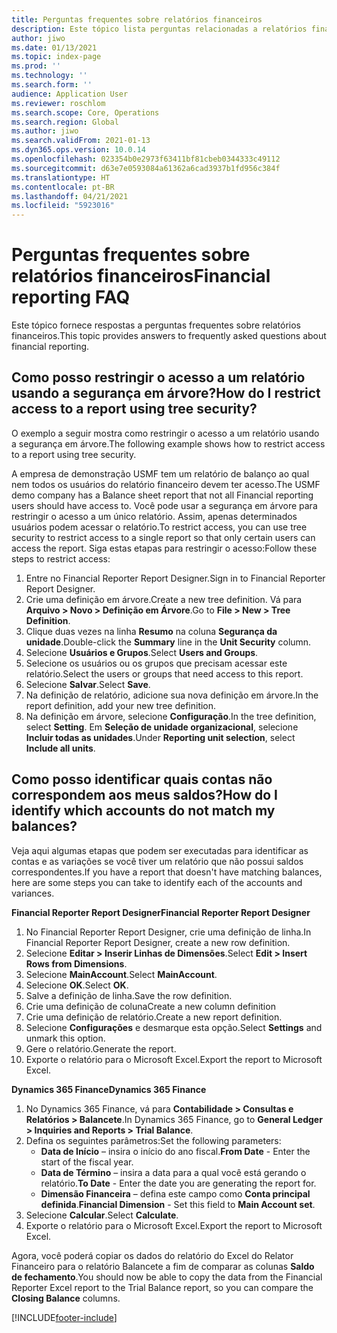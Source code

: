 ```yaml
---
title: Perguntas frequentes sobre relatórios financeiros
description: Este tópico lista perguntas relacionadas a relatórios financeiros de outros usuários.
author: jiwo
ms.date: 01/13/2021
ms.topic: index-page
ms.prod: ''
ms.technology: ''
ms.search.form: ''
audience: Application User
ms.reviewer: roschlom
ms.search.scope: Core, Operations
ms.search.region: Global
ms.author: jiwo
ms.search.validFrom: 2021-01-13
ms.dyn365.ops.version: 10.0.14
ms.openlocfilehash: 023354b0e2973f63411bf81cbeb0344333c49112
ms.sourcegitcommit: d63e7e0593084a61362a6cad3937b1fd956c384f
ms.translationtype: HT
ms.contentlocale: pt-BR
ms.lasthandoff: 04/21/2021
ms.locfileid: "5923016"
---
```

# <a name="financial-reporting-faq"></a><span data-ttu-id="3086a-103">Perguntas frequentes sobre relatórios financeiros</span><span class="sxs-lookup"><span data-stu-id="3086a-103">Financial reporting FAQ</span></span> 

<span data-ttu-id="3086a-104">Este tópico fornece respostas a perguntas frequentes sobre relatórios financeiros.</span><span class="sxs-lookup"><span data-stu-id="3086a-104">This topic provides answers to frequently asked questions about financial reporting.</span></span> 

## <a name="how-do-i-restrict-access-to-a-report-using-tree-security"></a><span data-ttu-id="3086a-105">Como posso restringir o acesso a um relatório usando a segurança em árvore?</span><span class="sxs-lookup"><span data-stu-id="3086a-105">How do I restrict access to a report using tree security?</span></span>

<span data-ttu-id="3086a-106">O exemplo a seguir mostra como restringir o acesso a um relatório usando a segurança em árvore.</span><span class="sxs-lookup"><span data-stu-id="3086a-106">The following example shows how to restrict access to a report using tree security.</span></span>

<span data-ttu-id="3086a-107">A empresa de demonstração USMF tem um relatório de balanço ao qual nem todos os usuários do relatório financeiro devem ter acesso.</span><span class="sxs-lookup"><span data-stu-id="3086a-107">The USMF demo company has a Balance sheet report that not all Financial reporting users should have access to.</span></span> <span data-ttu-id="3086a-108">Você pode usar a segurança em árvore para restringir o acesso a um único relatório. Assim, apenas determinados usuários podem acessar o relatório.</span><span class="sxs-lookup"><span data-stu-id="3086a-108">To restrict access, you can use tree security to restrict access to a single report so that only certain users can access the report.</span></span> <span data-ttu-id="3086a-109">Siga estas etapas para restringir o acesso:</span><span class="sxs-lookup"><span data-stu-id="3086a-109">Follow these steps to restrict access:</span></span> 

1. <span data-ttu-id="3086a-110">Entre no Financial Reporter Report Designer.</span><span class="sxs-lookup"><span data-stu-id="3086a-110">Sign in to Financial Reporter Report Designer.</span></span>
2. <span data-ttu-id="3086a-111">Crie uma definição em árvore.</span><span class="sxs-lookup"><span data-stu-id="3086a-111">Create a new tree definition.</span></span> <span data-ttu-id="3086a-112">Vá para **Arquivo > Novo > Definição em Árvore**.</span><span class="sxs-lookup"><span data-stu-id="3086a-112">Go to **File > New > Tree Definition**.</span></span>
3. <span data-ttu-id="3086a-113">Clique duas vezes na linha **Resumo** na coluna **Segurança da unidade**.</span><span class="sxs-lookup"><span data-stu-id="3086a-113">Double-click the **Summary** line in the **Unit Security** column.</span></span>
4. <span data-ttu-id="3086a-114">Selecione **Usuários e Grupos**.</span><span class="sxs-lookup"><span data-stu-id="3086a-114">Select **Users and Groups**.</span></span>  
5. <span data-ttu-id="3086a-115">Selecione os usuários ou os grupos que precisam acessar este relatório.</span><span class="sxs-lookup"><span data-stu-id="3086a-115">Select the users or groups that need access to this report.</span></span> 
6. <span data-ttu-id="3086a-116">Selecione **Salvar**.</span><span class="sxs-lookup"><span data-stu-id="3086a-116">Select **Save**.</span></span>
7. <span data-ttu-id="3086a-117">Na definição de relatório, adicione sua nova definição em árvore.</span><span class="sxs-lookup"><span data-stu-id="3086a-117">In the report definition, add your new tree definition.</span></span>
8. <span data-ttu-id="3086a-118">Na definição em árvore, selecione **Configuração**.</span><span class="sxs-lookup"><span data-stu-id="3086a-118">In the tree definition, select **Setting**.</span></span> <span data-ttu-id="3086a-119">Em **Seleção de unidade organizacional**, selecione **Incluir todas as unidades**.</span><span class="sxs-lookup"><span data-stu-id="3086a-119">Under **Reporting unit selection**, select **Include all units**.</span></span>

## <a name="how-do-i-identify-which-accounts-do-not-match-my-balances"></a><span data-ttu-id="3086a-120">Como posso identificar quais contas não correspondem aos meus saldos?</span><span class="sxs-lookup"><span data-stu-id="3086a-120">How do I identify which accounts do not match my balances?</span></span>

<span data-ttu-id="3086a-121">Veja aqui algumas etapas que podem ser executadas para identificar as contas e as variações se você tiver um relatório que não possui saldos correspondentes.</span><span class="sxs-lookup"><span data-stu-id="3086a-121">If you have a report that doesn't have matching balances, here are some steps you can take to identify each of the accounts and variances.</span></span> 

<span data-ttu-id="3086a-122">**Financial Reporter Report Designer**</span><span class="sxs-lookup"><span data-stu-id="3086a-122">**Financial Reporter Report Designer**</span></span>
1. <span data-ttu-id="3086a-123">No Financial Reporter Report Designer, crie uma definição de linha.</span><span class="sxs-lookup"><span data-stu-id="3086a-123">In Financial Reporter Report Designer, create a new row definition.</span></span> 
2. <span data-ttu-id="3086a-124">Selecione **Editar > Inserir Linhas de Dimensões**.</span><span class="sxs-lookup"><span data-stu-id="3086a-124">Select **Edit > Insert Rows from Dimensions**.</span></span>
3. <span data-ttu-id="3086a-125">Selecione **MainAccount**.</span><span class="sxs-lookup"><span data-stu-id="3086a-125">Select **MainAccount**.</span></span>  
4. <span data-ttu-id="3086a-126">Selecione **OK**.</span><span class="sxs-lookup"><span data-stu-id="3086a-126">Select **OK**.</span></span>
5. <span data-ttu-id="3086a-127">Salve a definição de linha.</span><span class="sxs-lookup"><span data-stu-id="3086a-127">Save the row definition.</span></span>
6. <span data-ttu-id="3086a-128">Crie uma definição de coluna</span><span class="sxs-lookup"><span data-stu-id="3086a-128">Create a new column definition</span></span>
7. <span data-ttu-id="3086a-129">Crie uma definição de relatório.</span><span class="sxs-lookup"><span data-stu-id="3086a-129">Create a new report definition.</span></span>
8. <span data-ttu-id="3086a-130">Selecione **Configurações** e desmarque esta opção.</span><span class="sxs-lookup"><span data-stu-id="3086a-130">Select **Settings** and unmark this option.</span></span>  
9. <span data-ttu-id="3086a-131">Gere o relatório.</span><span class="sxs-lookup"><span data-stu-id="3086a-131">Generate the report.</span></span> 
10. <span data-ttu-id="3086a-132">Exporte o relatório para o Microsoft Excel.</span><span class="sxs-lookup"><span data-stu-id="3086a-132">Export the report to Microsoft Excel.</span></span>

<span data-ttu-id="3086a-133">**Dynamics 365 Finance**</span><span class="sxs-lookup"><span data-stu-id="3086a-133">**Dynamics 365 Finance**</span></span> 
1. <span data-ttu-id="3086a-134">No Dynamics 365 Finance, vá para **Contabilidade > Consultas e Relatórios > Balancete**.</span><span class="sxs-lookup"><span data-stu-id="3086a-134">In Dynamics 365 Finance, go to **General Ledger > Inquiries and Reports > Trial Balance**.</span></span>
2. <span data-ttu-id="3086a-135">Defina os seguintes parâmetros:</span><span class="sxs-lookup"><span data-stu-id="3086a-135">Set the following parameters:</span></span>
   - <span data-ttu-id="3086a-136">**Data de Início** – insira o início do ano fiscal.</span><span class="sxs-lookup"><span data-stu-id="3086a-136">**From Date** - Enter the start of the fiscal year.</span></span>
   - <span data-ttu-id="3086a-137">**Data de Término** – insira a data para a qual você está gerando o relatório.</span><span class="sxs-lookup"><span data-stu-id="3086a-137">**To Date** - Enter the date you are generating the report for.</span></span>
   - <span data-ttu-id="3086a-138">**Dimensão Financeira** – defina este campo como **Conta principal definida**.</span><span class="sxs-lookup"><span data-stu-id="3086a-138">**Financial Dimension** - Set this field to **Main Account set**.</span></span>
 3. <span data-ttu-id="3086a-139">Selecione **Calcular**.</span><span class="sxs-lookup"><span data-stu-id="3086a-139">Select **Calculate**.</span></span>
 4. <span data-ttu-id="3086a-140">Exporte o relatório para o Microsoft Excel.</span><span class="sxs-lookup"><span data-stu-id="3086a-140">Export the report to Microsoft Excel.</span></span>

<span data-ttu-id="3086a-141">Agora, você poderá copiar os dados do relatório do Excel do Relator Financeiro para o relatório Balancete a fim de comparar as colunas **Saldo de fechamento**.</span><span class="sxs-lookup"><span data-stu-id="3086a-141">You should now be able to copy the data from the Financial Reporter Excel report to the Trial Balance report, so you can compare the **Closing Balance** columns.</span></span>

[!INCLUDE[footer-include](../../includes/footer-banner.md)]